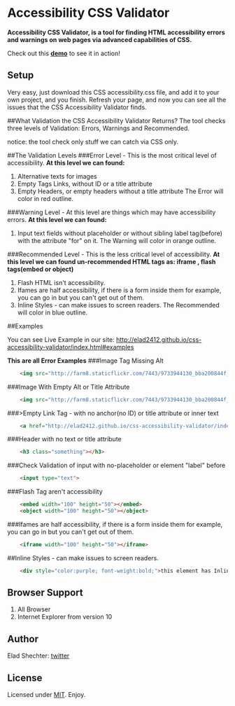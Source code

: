 # Accessibility CSS Validator

**Accessibility CSS Validator, is a tool for finding HTML accessibility errors and warnings on web pages via advanced capabilities of CSS.**

Check out this **[demo][demo]** to see it in action!

## Setup

Very easy, just download this CSS accessibility.css file, and add it to your own project, and you finish.
Refresh your page, and now you can see all the issues that the CSS Accessibility Validator finds.

##What Validation the CSS Accessibility Validator Returns?
The tool checks three levels of Validation: Errors, Warnings and Recommended.

notice: the tool check only stuff we can catch via CSS only.

##The Validation Levels
###Error Level - This is the most critical level of accessibility.
**At this level we can found:**
1. Alternative texts for images
2. Empty Tags Links, without ID or a title attribute
3. Empty Headers, or empty headers without a title attribute
The Error will color in red outline.

###Warning Level - At this level are things which may have accessibility errors.
**At this level we can found:**
1. Input text fields without placeholder or without sibling label tag(before) with the attribute "for" on it.
The Warning will color in orange outline.

###Recommended Level - This is the less critical level of accessibility.
**At this level we can found un-recommended HTML tags as: iframe , flash tags(embed or object)**
1. Flash HTML isn't accessibility.
2. Ifames are half accessibility, if there is a form inside them for example, you can go in but you can't get out of them.
3. Inline Styles - can make issues to screen readers.
The Recommended will color in blue outline.

##Examples

You can see Live Example in our site:
http://elad2412.github.io/css-accessibility-validator/index.html#examples

**This are all Error Examples**
###Image Tag Missing Alt
```html
	<img src="http://farm8.staticflickr.com/7443/9733944130_bba200844f_m.jpg">
```

###Image With Empty Alt or Title Attribute
```html
	<img src="http://farm8.staticflickr.com/7443/9733944130_bba200844f_m.jpg" alt="">
```

###>Empty Link Tag - with no anchor(no ID) or title attribute or inner text
```html
	<a href="http://elad2412.github.io/css-accessibility-validator/index.html"></a>
```

###Header with no text or title attribute
```html
	<h3 class="something"></h3>
```

###Check Validation of input with no-placeholder or element "label" before
```html
	<input type="text">
```

###Flash Tag aren't accessibility
```html
	<embed width="100" height="50"></embed>
	<object width="100" height="50"></object>
```

###Ifames are half accessibility, if there is a form inside them for example, you can go in but you can't get out of them.
```html
	<iframe width="100" height="50"></iframe>
```

##Inline Styles - can make issues to screen readers.
```html
	<div style="color:purple; font-weight:bold;">this element has Inline Styles</div>
```


## Browser Support
1. All Browser
2. Internet Explorer from version 10

## Author

Elad Shechter: [twitter]

## License

Licensed under [MIT][mit]. Enjoy.

[demo]: http://elad2412.github.io/css-accessibility-validator/index.html#examples
[twitter]: https://twitter.com/eladsc
[mit]: http://www.opensource.org/licenses/mit-license.php

